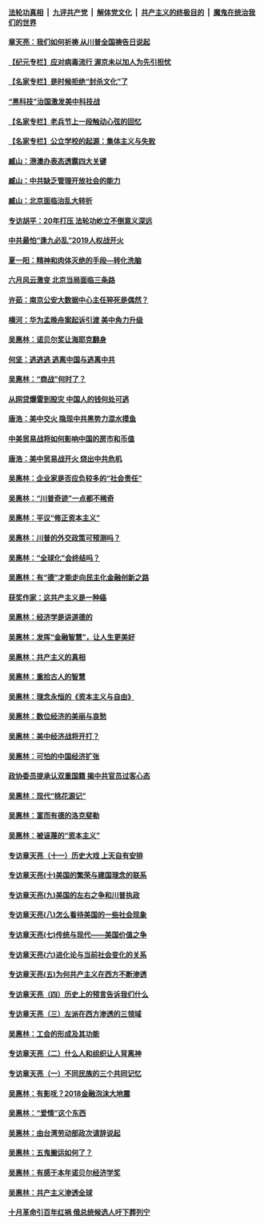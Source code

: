 

####  [法轮功真相](../../../../basic/blob/master/README.md?t=06291731) &nbsp;|&nbsp; [九评共产党](../../../../9ping.md/blob/master/README.md?t=06291731) &nbsp;|&nbsp; [解体党文化](../../../../jtdwh.md/blob/master/README.md?t=06291731)  &nbsp;|&nbsp; [共产主义的终极目的](../../../../gczydzjmd.md/blob/master/README.md?t=06291731) &nbsp;|&nbsp; [魔鬼在统治我们的世界](../../../../mgztzwmdsj.md/blob/master/README.md?t=06291731) 

#### [章天亮：我们如何祈祷 从川普全国祷告日说起](../pages/nsc423/n11944627.md?t=06291731) 

#### [【纪元专栏】应对病毒流行 渥京未以加人为先引担忧](../pages/nsc423/n11875714.md?t=06291731) 

#### [【名家专栏】是时候拒绝“封杀文化”了](../pages/nsc423/n11814093.md?t=06291731) 

#### [“黑科技”治国激发美中科技战](../pages/nsc423/n11638056.md?t=06291731) 

#### [【名家专栏】老兵节上一段触动心弦的回忆](../pages/nsc423/n11646016.md?t=06291731) 

#### [【名家专栏】公立学校的起源：集体主义与失败](../pages/nsc423/n11601833.md?t=06291731) 

#### [臧山：港澳办表态透露四大关键](../pages/nsc423/n11421628.md?t=06291731) 

#### [臧山：中共缺乏管理开放社会的能力](../pages/nsc423/n11407457.md?t=06291731) 

#### [臧山：北京面临治乱大转折](../pages/nsc423/n11406895.md?t=06291731) 

#### [专访胡平：20年打压 法轮功屹立不倒意义深远](../pages/nsc423/n11398800.md?t=06291731) 

#### [中共最怕“逢九必乱”2019人权战开火](../pages/nsc423/n11385248.md?t=06291731) 

#### [夏一阳：精神和肉体灭绝的手段—转化洗脑](../pages/nsc423/n11368250.md?t=06291731) 

#### [六月风云激变 北京当局面临三条路](../pages/nsc423/n11313668.md?t=06291731) 

#### [许茹：南京公安大数据中心主任猝死是偶然？](../pages/nsc423/n11064744.md?t=06291731) 

#### [横河：华为孟晚舟案起诉引渡 美中角力升级](../pages/nsc423/n11027230.md?t=06291731) 

#### [吴惠林：诺贝尔奖让海耶克翻身](../pages/nsc423/n10890049.md?t=06291731) 

#### [何坚：逃逃逃 逃离中国与逃离中共](../pages/nsc423/n10592891.md?t=06291731) 

#### [吴惠林：“商战”何时了？](../pages/nsc423/n10573558.md?t=06291731) 

#### [从网贷爆雷到股灾 中国人的钱何处可逃](../pages/nsc423/n10572800.md?t=06291731) 

#### [唐浩：美中交火 隐现中共黑势力混水摸鱼](../pages/nsc423/n10544040.md?t=06291731) 

#### [中美贸易战将如何影响中国的房市和币值](../pages/nsc423/n10543697.md?t=06291731) 

#### [唐浩：美中贸易战开火 烧出中共危机](../pages/nsc423/n10540126.md?t=06291731) 

#### [吴惠林：企业家是否应负较多的“社会责任”](../pages/nsc423/n10535022.md?t=06291731) 

#### [吴惠林：“川普奇迹”一点都不稀奇](../pages/nsc423/n10512808.md?t=06291731) 

#### [吴惠林：平议“修正资本主义”](../pages/nsc423/n10495724.md?t=06291731) 

#### [吴惠林：川普的外交政策可预测吗？](../pages/nsc423/n10462387.md?t=06291731) 

#### [吴惠林：“全球化”会终结吗？](../pages/nsc423/n10452838.md?t=06291731) 

#### [吴惠林：有“德”才能走向民主化金融创新之路](../pages/nsc423/n10432292.md?t=06291731) 

#### [获奖作家：这共产主义是一种癌](../pages/nsc423/n10431541.md?t=06291731) 

#### [吴惠林：经济学是讲道德的](../pages/nsc423/n10398014.md?t=06291731) 

#### [吴惠林：发挥“金融智慧”，让人生更美好](../pages/nsc423/n10375019.md?t=06291731) 

#### [吴惠林：共产主义的真相](../pages/nsc423/n10351394.md?t=06291731) 

#### [吴惠林：重拾古人的智慧](../pages/nsc423/n10337691.md?t=06291731) 

#### [吴惠林：理念永恒的《资本主义与自由》](../pages/nsc423/n10316274.md?t=06291731) 

#### [吴惠林：数位经济的美丽与哀愁](../pages/nsc423/n10292946.md?t=06291731) 

#### [吴惠林：美中经济战将开打？](../pages/nsc423/n10258825.md?t=06291731) 

#### [吴惠林：可怕的中国经济扩张](../pages/nsc423/n10219147.md?t=06291731) 

#### [政协委员提承认双重国籍 揭中共官员过客心态](../pages/nsc423/n10208809.md?t=06291731) 

#### [吴惠林：现代“桃花源记”](../pages/nsc423/n10185234.md?t=06291731) 

#### [吴惠林：富而有德的洛克斐勒](../pages/nsc423/n10142264.md?t=06291731) 

#### [吴惠林：被诬蔑的“资本主义”](../pages/nsc423/n10124816.md?t=06291731) 

#### [专访章天亮（十一）历史大戏 上天自有安排](../pages/nsc423/n10094905.md?t=06291731) 

#### [专访章天亮(十)美国的繁荣与建国理念的联系](../pages/nsc423/n10094899.md?t=06291731) 

#### [专访章天亮(九)美国的左右之争和川普执政](../pages/nsc423/n10094889.md?t=06291731) 

#### [专访章天亮(八)怎么看待美国的一些社会现象](../pages/nsc423/n10094857.md?t=06291731) 

#### [专访章天亮(七)传统与现代——美国价值之争](../pages/nsc423/n10093140.md?t=06291731) 

#### [专访章天亮(六)进化论与当前社会变化的关系](../pages/nsc423/n10092036.md?t=06291731) 

#### [专访章天亮(五)为何共产主义在西方不断渗透](../pages/nsc423/n10083620.md?t=06291731) 

#### [专访章天亮（四）历史上的预言告诉我们什么](../pages/nsc423/n10083606.md?t=06291731) 

#### [专访章天亮（三）左派在西方渗透的三领域](../pages/nsc423/n10081115.md?t=06291731) 

#### [吴惠林：工会的形成及其功能](../pages/nsc423/n10080633.md?t=06291731) 

#### [专访章天亮（二）什么人和组织让人背离神](../pages/nsc423/n10076637.md?t=06291731) 

#### [专访章天亮（一）不同民族的三个共同记忆](../pages/nsc423/n10074188.md?t=06291731) 

#### [吴惠林：有影呒？2018金融泡沫大地震](../pages/nsc423/n10040534.md?t=06291731) 

#### [吴惠林：“爱情”这个东西](../pages/nsc423/n10019423.md?t=06291731) 

#### [吴惠林：由台湾劳动部政次请辞说起](../pages/nsc423/n9979679.md?t=06291731) 

#### [吴惠林：五鬼搬运如何了？](../pages/nsc423/n9925338.md?t=06291731) 

#### [吴惠林：有感于本年诺贝尔经济学奖](../pages/nsc423/n9871883.md?t=06291731) 

#### [吴惠林：共产主义渗透全球](../pages/nsc423/n9812748.md?t=06291731) 

#### [十月革命引百年红祸 俄总统候选人吁下葬列宁](../pages/nsc423/n9810182.md?t=06291731) 

